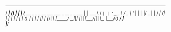    _____       _                                   _ 
  / ____|     (_)                                 | |
 | (___   __ _ _ _ __ ___   ___  _ __  _   _  ___ | |
  \___ \ / _` | | '_ ` _ \ / _ \| '_ \| | | |/ _ \| |
  ____) | (_| | | | | | | | (_) | | | | |_| | (_) |_|
 |_____/ \__,_|_|_| |_| |_|\___/|_| |_|\__, |\___/(_)
                                        __/ |        
                                       |___/         
